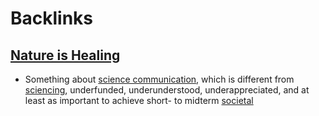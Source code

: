 
# Backlinks
## [Nature is Healing](<Nature is Healing.md>)
- Something about [science communication](<science communication.md>), which is different from [sciencing](<sciencing.md>), underfunded, underunderstood, underappreciated, and at least as important to achieve short- to midterm [societal](<societal.md>)

